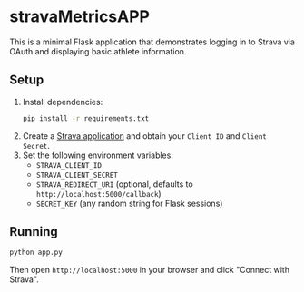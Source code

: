 # stravaMetricsAPP

This is a minimal Flask application that demonstrates logging in to Strava via OAuth and displaying basic athlete information.

## Setup

1. Install dependencies:
   ```bash
   pip install -r requirements.txt
   ```
2. Create a [Strava application](https://www.strava.com/settings/api) and obtain your `Client ID` and `Client Secret`.
3. Set the following environment variables:
   - `STRAVA_CLIENT_ID`
   - `STRAVA_CLIENT_SECRET`
   - `STRAVA_REDIRECT_URI` (optional, defaults to `http://localhost:5000/callback`)
   - `SECRET_KEY` (any random string for Flask sessions)

## Running

```bash
python app.py
```

Then open `http://localhost:5000` in your browser and click "Connect with Strava".
